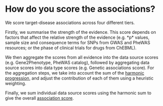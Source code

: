 # How do you score the associations?

We score target-disease associations across four different tiers.

Firstly, we summarise the strength of the evidence. This score depends on factors that affect the relative strength of the evidence \(e.g. \*p\* values, sample size and consequence terms for SNPs from GWAS and PheWAS resources; or the phase of clinical trials for drugs from ChEBML\).

We then aggregate the scores from all evidence into the data source scores \(e.g. Gene2Phenotype, PheWAS catalog\), followed by aggregating data source scores into data type scores \(e.g. Genetic associations score\). For the aggregation steps, we take into account the sum of the [harmonic progression](https://en.wikipedia.org/wiki/Harmonic_progression_%28mathematics%29), and adjust the contribution of each of them using a heuristic weighting.

Finally, we sum individual data source scores using the harmonic sum to give the overall [association score](https://docs.targetvalidation.org/getting-started/scoring).

